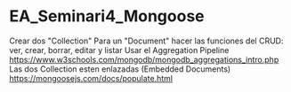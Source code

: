 # EA_Seminari4_Mongoose
Crear dos "Collection"
Para un "Document" hacer las funciones del CRUD: ver, crear, borrar, editar y listar
Usar el Aggregation Pipeline https://www.w3schools.com/mongodb/mongodb_aggregations_intro.php
Las dos Collection esten enlazadas (Embedded Documents) https://mongoosejs.com/docs/populate.html
